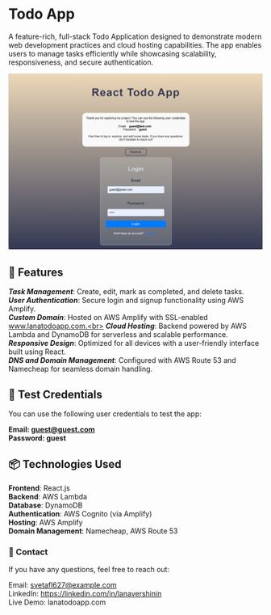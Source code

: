 # Todo App
A feature-rich, full-stack Todo Application designed to demonstrate modern web development practices and cloud hosting capabilities. The app enables users to manage tasks efficiently while showcasing scalability, responsiveness, and secure authentication.

![applogo ](https://github.com/diversv/Todo_list/blob/main/authpage.PNG)


## 🚀  Features
***Task Management***:  Create, edit, mark as completed, and delete tasks.<br>
***User Authentication***:  Secure login and signup functionality using AWS Amplify.<br>
***Custom Domain***:  Hosted on AWS Amplify with SSL-enabled www.lanatodoapp.com.<br>
***Cloud Hosting***:  Backend powered by AWS Lambda and DynamoDB for serverless and scalable performance.<br>
***Responsive Design***:  Optimized for all devices with a user-friendly interface built using React.<br>
***DNS and Domain Management***:  Configured with AWS Route 53 and Namecheap for seamless domain handling.<br>

## 🎯 Test Credentials
You can use the following user credentials to test the app:

**Email: guest@guest.com** <br> 
**Password: guest** <br>

## 📦 Technologies Used
**Frontend**: React.js<br>
**Backend**: AWS Lambda<br>
**Database**: DynamoDB<br>
**Authentication**: AWS Cognito (via Amplify)<br>
**Hosting**: AWS Amplify<br>
**Domain Management**: Namecheap, AWS Route 53<br>

### 📧 Contact
If you have any questions, feel free to reach out:

Email: svetafl627@example.com <br>
LinkedIn: https://linkedin.com/in/lanavershinin <br>
Live Demo: lanatodoapp.com <br>
